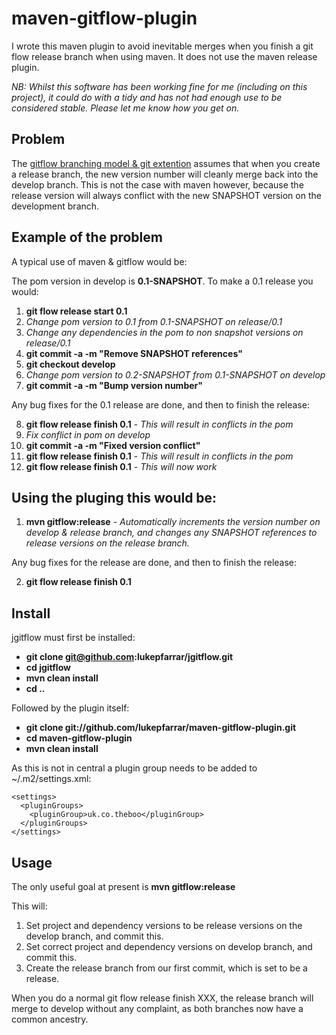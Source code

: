 
maven-gitflow-plugin
====================

I wrote this maven plugin to avoid inevitable merges when you finish a git flow release branch
when using maven. It does not use the maven release plugin.

*NB: Whilst this software has been working fine for me (including on this project), it could do with a tidy and has not had enough use 
to be considered stable. Please let me know how you get on.*


Problem
-------

The [gitflow branching model & git extention](http://nvie.com/posts/a-successful-git-branching-model/)
assumes that when you create a release branch, the new version number will cleanly merge back into the develop
branch. This is not the case with maven however, because the release version will always conflict with the new
SNAPSHOT version on the development branch.

Example of the problem
----------------------
A typical use of maven & gitflow would be:

The pom version in develop is **0.1-SNAPSHOT**. To make a 0.1 release you would:

1. **git flow release start 0.1**
2. *Change pom version to 0.1 from 0.1-SNAPSHOT on release/0.1*
3. *Change any dependencies in the pom to non snapshot versions on release/0.1*
4. **git commit -a -m "Remove SNAPSHOT references"**
5. **git checkout develop**
6. *Change pom version to 0.2-SNAPSHOT from 0.1-SNAPSHOT on develop*
7. **git commit -a -m "Bump version number"**

Any bug fixes for the 0.1 release are done, and then to finish the release:
	
8. **git flow release finish 0.1** - *This will result in conflicts in the pom*
9. *Fix conflict in pom on develop*
10. **git commit -a -m "Fixed version conflict"**
11. **git flow release finish 0.1** - *This will result in conflicts in the pom*
12. **git flow release finish 0.1** - *This will now work*

Using the pluging this would be:
-------------------------------
1. **mvn gitflow:release** - *Automatically increments the version number on
develop & release branch, and changes any SNAPSHOT references to release versions
on the release branch.*

Any bug fixes for the release are done, and then to finish the release:

2. **git flow release finish 0.1**

Install
-------

jgitflow must first be installed:

* **git clone git@github.com:lukepfarrar/jgitflow.git**
* **cd jgitflow**
* **mvn clean install**
* **cd ..**

Followed by the plugin itself:

* **git clone git://github.com/lukepfarrar/maven-gitflow-plugin.git**
* **cd maven-gitflow-plugin**
* **mvn clean install**

As this is not in central a plugin group needs to be added to ~/.m2/settings.xml:

    <settings>
      <pluginGroups>
        <pluginGroup>uk.co.theboo</pluginGroup>
      </pluginGroups>
    </settings>

Usage
-----

The only useful goal at present is **mvn gitflow:release**

This will:

1. Set project and dependency versions to be release versions on the develop branch, and commit this.
2. Set correct project and dependency versions on develop branch, and commit this.
3. Create the release branch from our first commit, which is set to be a release.

When you do a normal git flow release finish XXX, the release branch will merge to develop without any
complaint, as both branches now have a common ancestry.

